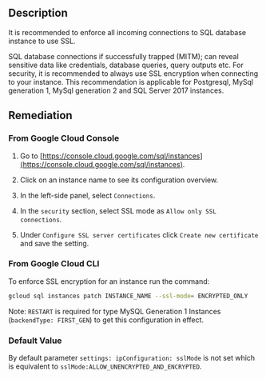 ## Description

It is recommended to enforce all incoming connections to SQL database instance to use SSL.

SQL database connections if successfully trapped (MITM); can reveal sensitive data like credentials, database queries, query outputs etc.
For security, it is recommended to always use SSL encryption when connecting to your instance.
This recommendation is applicable for Postgresql, MySql generation 1, MySql generation 2 and SQL Server 2017 instances.

## Remediation

### From Google Cloud Console

1. Go to [https://console.cloud.google.com/sql/instances](https://console.cloud.google.com/sql/instances).

2. Click on an instance name to see its configuration overview.

3. In the left-side panel, select `Connections`.

3. In the `security` section, select SSL mode as `Allow only SSL connections`.

4. Under `Configure SSL server certificates` click `Create new certificate` and save the setting.

### From Google Cloud CLI

To enforce SSL encryption for an instance run the command:

```bash
gcloud sql instances patch INSTANCE_NAME --ssl-mode= ENCRYPTED_ONLY
```

Note:
`RESTART` is required for type MySQL Generation 1 Instances (`backendType: FIRST_GEN`) to get this configuration in effect.

### Default Value

By default parameter `settings: ipConfiguration: sslMode` is not set which is equivalent to `sslMode:ALLOW_UNENCRYPTED_AND_ENCRYPTED`.
